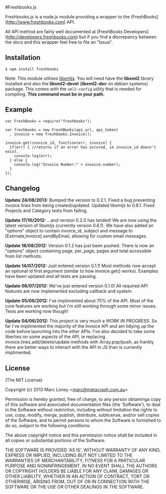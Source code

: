 #Freshbooks.js

Freshbooks.js is a node.js module providing a wrapper to the [FreshBooks]
(http://www.freshbooks.com) API.

All API method are fairly well documented at [FreshBooks Developers]
(http://developers.freshbooks.com) but if you find a discrepancy between the 
docs and this wrapper feel free to file an "Issue".

## Installation

    $ npm install freshbooks
        
Note: This module utilises [libxmljs](https://github.com/polotek/libxmljs). You 
will need have the **libxml2** library installed and also the **libxml2-devel** 
(**libxml2-dev** on debian systems) package. This comes with the `xml2-config`
utility that is needed for compiling.  **This command must be in your path.**

## Example

    var FreshBooks = require("freshbooks");
    
    var freshbooks = new FreshBooks(api_url, api_token)
      , invoice = new freshbooks.Invoice();

    invoice.get(invoice_id, function(err, invoice) {
      if(err) { //returns if an error has occured, ie invoice_id doesn't exist.
        console.log(err);
      } else {
        console.log("Invoice Number:" + invoice.number);
      }
    });

## Changelog


**Update 24/08/2013:** Bumped the version to 0.2.1. Fixed a bug preventing invoice lines from being created/updated. Updated libxmljs to 0.8.1. Fixed Projects and Category tests from failing.

**Update 17/10/2012:** ...and version 0.2.0 has landed! We are now using the latest
version of libxmljs (currently version 0.6.1). We have also added an "options" 
object to contain invoice_id, subject and message to 
[Estimate,Invoice].sendByEmail, allowing for custom email messages.

**Update 18/08/2012:** Version 0.1.2 has just been pushed. There is now an "options" 
object containing page, per_page, pages and total accessible from list methods.

**Update 14/07/2012:** Just entered version 0.1.1! Most methods now accept an optional
id first argument (similar to how invoice.get() works). Examples have been 
updated *and* all tests are passing.

**Update 08/07/2012:** We've just entered version 0.1.0! All required API features are 
now implemented excluding callback and system.

**Update 05/06/2012:** I've implimented about 75% of the API. Most of the core features 
are working but i'm still working through some minor issues. Tests are working 
now though!

**Update 04/06/2012:** This project is very much a *WORK IN PROGRESS*. So far I've 
implimented the majority of the Invoice API and am tidying up the code before 
launching into the other APIs. I've also decided
to take some liberties on some aspects of the API, ie replacing 
invoice.lines.add/delete/update methods with Array.pop/push, as frankly there 
are better ways to interact with the API in JS than is currently implimented.

## License

(The MIT License)

Copyright (c) 2013 Marc Loney &lt;marc@metacrash.com.au&gt;

Permission is hereby granted, free of charge, to any person obtaininga copy of 
this software and associated documentation files (the 'Software'), to deal in 
the Software without restriction, including without limitation the rights to 
use, copy, modify, merge, publish, distribute, sublicense, and/or sell copies of 
the Software, and to permit persons to whom the Software is furnished to do so, 
subject to the following conditions:

The above copyright notice and this permission notice shall be included in all 
copies or substantial portions of the Software.

THE SOFTWARE IS PROVIDED 'AS IS', WITHOUT WARRANTY OF ANY KIND, EXPRESS OR 
IMPLIED, INCLUDING BUT NOT LIMITED TO THE WARRANTIES OF MERCHANTABILITY, FITNESS 
FOR A PARTICULAR PURPOSE AND NONINFRINGEMENT. IN NO EVENT SHALL THE AUTHORS OR 
COPYRIGHT HOLDERS BE LIABLE FOR ANY CLAIM, DAMAGES OR OTHER LIABILITY, WHETHER 
IN AN ACTION OF CONTRACT, TORT OR OTHERWISE, ARISING FROM, OUT OF OR IN 
CONNECTION WITH THE SOFTWARE OR THE USE OR OTHER DEALINGS IN THE SOFTWARE.
